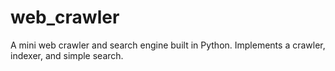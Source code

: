 # web_crawler
A mini web crawler and search engine built in Python. Implements a crawler, indexer, and simple search.
